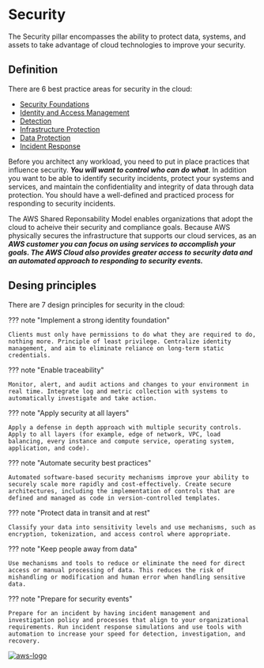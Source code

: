 # Security
The Security pillar encompasses the ability to protect data, systems, and assets to take advantage of cloud technologies to improve your security.

## **Definition**
There are 6 best practice areas for security in the cloud:

- [Security Foundations](best-practices/security-foundations.md)
- [Identity and Access Management](best-practices/identity-and-access-mngt.md)
- [Detection](best-practices/detection.md)
- [Infrastructure Protection](best-practices/infrastructure-protection.md)
- [Data Protection](best-practices/data-protection.md)
- [Incident Response](best-practices/incident-response.md)

Before you architect any workload, you need to put in place practices that influence security. ***You will want to control who can do what***. In addition you want to be able to identify security incidents, protect your systems and services, and maintain the confidentiality and integrity of data through data protection. You should have a well-defined and practiced process for responding to security incidents.

The AWS Shared Reponsability Model enables organizations that adopt the cloud to acheive their security and compliance goals. Because AWS physically secures the infrastructure that supports our cloud services, as an ***AWS customer you can focus on using services to accomplish your goals. The AWS Cloud also provides greater access to security data and an automated approach to responding to security events.***

## **Desing principles**
There are 7 design principles for security in the cloud:

??? note "Implement a strong identity foundation"

    Clients must only have permissions to do what they are required to do, nothing more. Principle of least privilege. Centralize identity management, and aim to eliminate reliance on long-term static credentials.

??? note "Enable traceability"

    Monitor, alert, and audit actions and changes to your environment in real time. Integrate log and metric collection with systems to automatically investigate and take action.

??? note "Apply security at all layers"

    Apply a defense in depth approach with multiple security controls. Apply to all layers (for example, edge of network, VPC, load balancing, every instance and compute service, operating system, application, and code).
    
??? note "Automate security best practices"

    Automated software-based security mechanisms improve your ability to securely scale more rapidly and cost-effectively. Create secure architectures, including the implementation of controls that are defined and managed as code in version-controlled templates.

??? note "Protect data in transit and at rest"

    Classify your data into sensitivity levels and use mechanisms, such as encryption, tokenization, and access control where appropriate.

??? note "Keep people away from data"

    Use mechanisms and tools to reduce or eliminate the need for direct access or manual processing of data. This reduces the risk of mishandling or modification and human error when handling sensitive data.
  
??? note "Prepare for security events"

    Prepare for an incident by having incident management and investigation policy and processes that align to your organizational requirements. Run incident response simulations and use tools with automation to increase your speed for detection, investigation, and recovery.

<a href="https://docs.aws.amazon.com/wellarchitected/latest/security-pillar/welcome.html">![aws-logo](https://img.shields.io/badge/Amazon_AWS-FF9900?style=for-the-badge&logo=amazonaws&logoColor=white)</a>